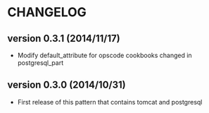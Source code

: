 CHANGELOG
=========

## version 0.3.1 (2014/11/17)

  - Modify default_attribute for opscode cookbooks changed in postgresql_part

## version 0.3.0 (2014/10/31)

  - First release of this pattern that contains tomcat and postgresql
